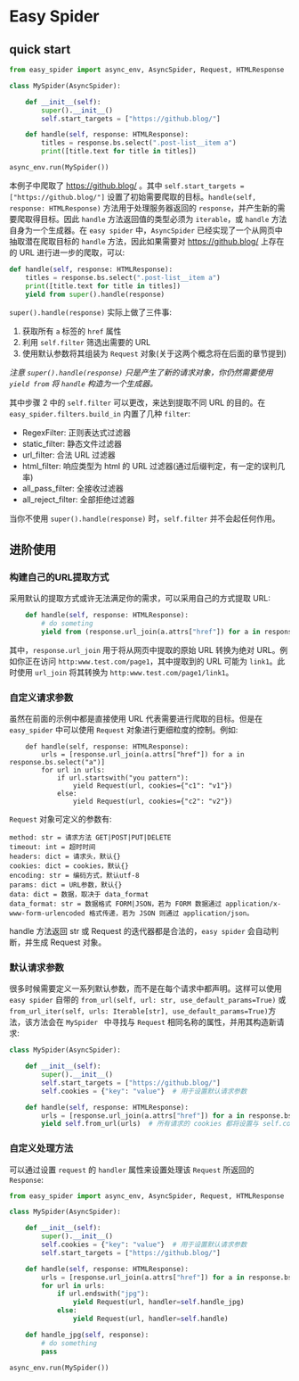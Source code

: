 # Easy Spider
## quick start
``` python
from easy_spider import async_env, AsyncSpider, Request, HTMLResponse

class MySpider(AsyncSpider):

    def __init__(self):
        super().__init__()
        self.start_targets = ["https://github.blog/"]

    def handle(self, response: HTMLResponse):
        titles = response.bs.select(".post-list__item a")
        print([title.text for title in titles])

async_env.run(MySpider())
```

本例子中爬取了 https://github.blog/ 。其中 `self.start_targets = ["https://github.blog/"]` 设置了初始需要爬取的目标。`handle(self, response: HTMLResponse)` 方法用于处理服务器返回的 `response`，并产生新的需要爬取得目标。因此 `handle` 方法返回值的类型必须为 `iterable`，或  `handle` 方法自身为一个生成器。在 `easy spider` 中，`AsyncSpider` 已经实现了一个从网页中抽取潜在爬取目标的 `handle` 方法，因此如果需要对 https://github.blog/ 上存在的 URL 进行进一步的爬取，可以:

``` python
def handle(self, response: HTMLResponse):
    titles = response.bs.select(".post-list__item a")
    print([title.text for title in titles])
    yield from super().handle(response)
```
`super().handle(response)` 实际上做了三件事:

1.  获取所有 `a` 标签的 `href` 属性
2.  利用 `self.filter` 筛选出需要的 URL
3. 使用默认参数将其组装为 `Request` 对象(关于这两个概念将在后面的章节提到)

*注意 `super().handle(response)`  只是产生了新的请求对象，你仍然需要使用 ` yield from ` 将 `handle` 构造为一个生成器。*

其中步骤 2 中的 `self.filter` 可以更改，来达到提取不同 URL 的目的。在 `easy_spider.filters.build_in` 内置了几种 `filter`:

* RegexFilter: 正则表达式过滤器
* static_filter: 静态文件过滤器
* url_filter: 合法 URL 过滤器
* html_filter: 响应类型为 html 的 URL 过滤器(通过后缀判定，有一定的误判几率)
* all_pass_filter: 全接收过滤器
* all_reject_filter: 全部拒绝过滤器

当你不使用 `super().handle(response)` 时，`self.filter` 并不会起任何作用。

## 进阶使用

### 构建自己的URL提取方式

采用默认的提取方式或许无法满足你的需求，可以采用自己的方式提取 URL:

``` python
    def handle(self, response: HTMLResponse):
        # do someting
        yield from (response.url_join(a.attrs["href"]) for a in response.bs.select("a"))
```

其中，`response.url_join` 用于将从网页中提取的原始 URL 转换为绝对 URL。例如你正在访问 `http:www.test.com/page1`，其中提取到的 URL 可能为 `link1`。此时使用 `url_join` 将其转换为 `http:www.test.com/page1/link1`。

### 自定义请求参数

虽然在前面的示例中都是直接使用 URL 代表需要进行爬取的目标。但是在 `easy_spider` 中可以使用 `Request` 对象进行更细粒度的控制。例如:

```
    def handle(self, response: HTMLResponse):
        urls = [response.url_join(a.attrs["href"]) for a in response.bs.select("a")]
        for url in urls:
            if url.startswith("you pattern"):
                yield Request(url, cookies={"c1": "v1"})
            else:
                yield Request(url, cookies={"c2": "v2"})
```

`Request` 对象可定义的参数有:

```
method: str = 请求方法 GET|POST|PUT|DELETE 
timeout: int = 超时时间
headers: dict = 请求头，默认{}
cookies: dict = cookies，默认{}
encoding: str = 编码方式，默认utf-8
params: dict = URL参数，默认{}
data: dict = 数据，取决于 data_format
data_format: str = 数据格式 FORM|JSON，若为 FORM 数据通过 application/x-www-form-urlencoded 格式传递，若为 JSON 则通过 application/json。
```
handle 方法返回 str 或 Request 的迭代器都是合法的，`easy spider` 会自动判断，并生成 Request 对象。

### 默认请求参数

很多时候需要定义一系列默认参数，而不是在每个请求中都声明。这样可以使用 `easy spider` 自带的 `from_url(self, url: str, use_default_params=True)` 或 `from_url_iter(self, urls: Iterable[str], use_default_params=True)`方法，该方法会在 `MySpider ` 中寻找与 `Request` 相同名称的属性，并用其构造新请求:

```python
class MySpider(AsyncSpider):

    def __init__(self):
        super().__init__()
        self.start_targets = ["https://github.blog/"]
        self.cookies = {"key": "value"}  # 用于设置默认请求参数

    def handle(self, response: HTMLResponse):
        urls = [response.url_join(a.attrs["href"]) for a in response.bs.select("a")]
        yield self.from_url(urls)  # 所有请求的 cookies 都将设置与 self.cookies 相同
```

### 自定义处理方法

可以通过设置 `request` 的 `handler` 属性来设置处理该 `Request` 所返回的 `Response`:
```python
from easy_spider import async_env, AsyncSpider, Request, HTMLResponse

class MySpider(AsyncSpider):

    def __init__(self):
        super().__init__()
        self.cookies = {"key": "value"}  # 用于设置默认请求参数
        self.start_targets = ["https://github.blog/"]

    def handle(self, response: HTMLResponse):
        urls = [response.url_join(a.attrs["href"]) for a in response.bs.select("a")]
        for url in urls:
            if url.endswith("jpg"):
                yield Request(url, handler=self.handle_jpg)
            else:
                yield Request(url, handler=self.handle)

    def handle_jpg(self, response):
        # do something
        pass

async_env.run(MySpider())
```



